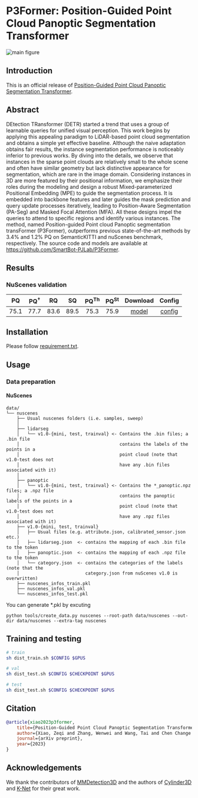 # P3Former: Position-Guided Point Cloud Panoptic Segmentation Transformer

![main figure](https://user-images.githubusercontent.com/45515569/227226959-35f887e0-453b-4ac8-81c0-cb4b2f79333c.png)

## Introduction

This is an official release of [Position-Guided Point Cloud Panoptic Segmentation Transformer](https://arxiv.org/abs/2303.13509).


## Abstract

DEtection TRansformer (DETR) started a trend that uses a group of learnable queries for unified visual perception.
This work begins by applying this appealing paradigm to LiDAR-based point cloud segmentation and obtains a simple yet effective baseline.
Although the naive adaptation obtains fair results, the instance segmentation performance is noticeably inferior to previous works. 
By diving into the details, we observe that instances in the sparse point clouds are relatively small to the whole scene and often have similar geometry but lack distinctive appearance for segmentation, which are rare in the image domain. 
Considering instances in 3D are more featured by their positional information, we emphasize their roles during the modeling and design a robust Mixed-parameterized Positional Embedding (MPE) to guide the segmentation process. 
It is embedded into backbone features and later guides the mask prediction and query update processes iteratively, leading to Position-Aware Segmentation (PA-Seg) and Masked Focal Attention (MFA).
All these designs impel the queries to attend to specific regions and identify various instances. 
The method, named Position-guided Point cloud Panoptic segmentation transFormer (P3Former), outperforms previous state-of-the-art methods by 3.4% and 1.2% PQ on SemanticKITTI and nuScenes benchmark, respectively. 
The source code and models are available at https://github.com/SmartBot-PJLab/P3Former.



## Results

### NuScenes validation

| $\mathrm{PQ}$ | $\mathrm{PQ^{\dagger}}$ | $\mathrm{RQ}$ | $\mathrm{SQ}$ | $\mathrm{PQ}^{\mathrm{Th}}$ | $\mathrm{PQ}^{\mathrm{St}}$ | Download | Config |
| :-------: | :-------: | :-------: | :-------: | :-------: | :-------: | :-------: | :-------: |
| 75.1 | 77.7 | 83.6 | 89.5 | 75.3 | 75.9 | [model](https://drive.google.com/file/d/1pC_bj5v4J5VsBgqNv6rQTzMNVSJltUKN/view?usp=sharing) | [config](https://github.com/OpenRobotLab/P3Former/blob/nuscene_oldversion_det3d/configs/seg/p3former/nuscenes/4x4_40e_6layer_256dim.py) |

## Installation

Please follow [requirement.txt](https://github.com/OpenRobotLab/P3Former/blob/nuscene_oldversion_det3d/requirements.txt).

## Usage

### Data preparation

#### NuScenes

```text
data/
└── nuscenes  
    ├── Usual nuscenes folders (i.e. samples, sweep)
    │
    ├── lidarseg
    │   └── v1.0-{mini, test, trainval} <- Contains the .bin files; a .bin file 
    │                                      contains the labels of the points in a 
    │                                      point cloud (note that v1.0-test does not 
    │                                      have any .bin files associated with it)
    │
    ├── panoptic
    │   └── v1.0-{mini, test, trainval} <- Contains the *_panoptic.npz files; a .npz file 
    │                                      contains the panoptic labels of the points in a 
    │                                      point cloud (note that v1.0-test does not 
    │                                      have any .npz files associated with it) 
    ├── v1.0-{mini, test, trainval}
    │   ├── Usual files (e.g. attribute.json, calibrated_sensor.json etc.)
    │   ├── lidarseg.json  <- contains the mapping of each .bin file to the token
    │   ├── panoptic.json  <- contains the mapping of each .npz file to the token       
    │   └── category.json  <- contains the categories of the labels (note that the 
    │                         category.json from nuScenes v1.0 is overwritten)
    ├── nuscenes_infos_train.pkl
    ├── nuscenes_infos_val.pkl
    └── nuscenes_infos_test.pkl

```

You can generate *.pkl by excuting

```
python tools/create_data.py nuscenes --root-path data/nuscenes --out-dir data/nuscenes --extra-tag nuscenes
```

## Training and testing

```bash
# train
sh dist_train.sh $CONFIG $GPUS

# val
sh dist_test.sh $CONFIG $CHECKPOINT $GPUS

# test
sh dist_test.sh $CONFIG $CHECKPOINT $GPUS

```

## Citation

```bibtex
@article{xiao2023p3former,
    title={Position-Guided Point Cloud Panoptic Segmentation Transformer},
    author={Xiao, Zeqi and Zhang, Wenwei and Wang, Tai and Chen Change Loy and Lin, Dahua and Pang, Jiangmiao},
    journal={arXiv preprint},
    year={2023}
}
```


## Acknowledgements

We thank the contributors of [MMDetection3D](https://github.com/open-mmlab/mmdetection3d) and the authors of [Cylinder3D](https://github.com/xinge008/Cylinder3D) and [K-Net](https://github.com/ZwwWayne/K-Net) for their great work.
